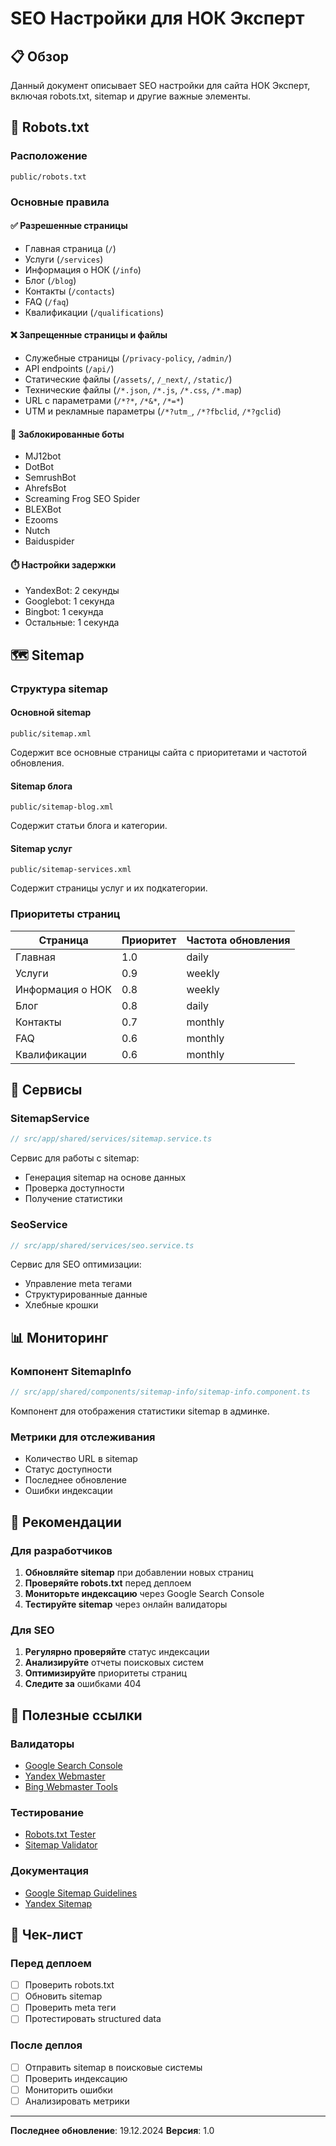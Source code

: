 # SEO Настройки для НОК Эксперт

## 📋 Обзор

Данный документ описывает SEO настройки для сайта НОК Эксперт, включая robots.txt, sitemap и другие важные элементы.

## 🤖 Robots.txt

### Расположение
```
public/robots.txt
```

### Основные правила

#### ✅ Разрешенные страницы
- Главная страница (`/`)
- Услуги (`/services`)
- Информация о НОК (`/info`)
- Блог (`/blog`)
- Контакты (`/contacts`)
- FAQ (`/faq`)
- Квалификации (`/qualifications`)

#### ❌ Запрещенные страницы и файлы
- Служебные страницы (`/privacy-policy`, `/admin/`)
- API endpoints (`/api/`)
- Статические файлы (`/assets/`, `/_next/`, `/static/`)
- Технические файлы (`/*.json`, `/*.js`, `/*.css`, `/*.map`)
- URL с параметрами (`/*?*`, `/*&*`, `/*=*`)
- UTM и рекламные параметры (`/*?utm_`, `/*?fbclid`, `/*?gclid`)

#### 🚫 Заблокированные боты
- MJ12bot
- DotBot
- SemrushBot
- AhrefsBot
- Screaming Frog SEO Spider
- BLEXBot
- Ezooms
- Nutch
- Baiduspider

#### ⏱️ Настройки задержки
- YandexBot: 2 секунды
- Googlebot: 1 секунда
- Bingbot: 1 секунда
- Остальные: 1 секунда

## 🗺️ Sitemap

### Структура sitemap

#### Основной sitemap
```
public/sitemap.xml
```
Содержит все основные страницы сайта с приоритетами и частотой обновления.

#### Sitemap блога
```
public/sitemap-blog.xml
```
Содержит статьи блога и категории.

#### Sitemap услуг
```
public/sitemap-services.xml
```
Содержит страницы услуг и их подкатегории.

### Приоритеты страниц

| Страница | Приоритет | Частота обновления |
|----------|-----------|-------------------|
| Главная | 1.0 | daily |
| Услуги | 0.9 | weekly |
| Информация о НОК | 0.8 | weekly |
| Блог | 0.8 | daily |
| Контакты | 0.7 | monthly |
| FAQ | 0.6 | monthly |
| Квалификации | 0.6 | monthly |

## 🔧 Сервисы

### SitemapService
```typescript
// src/app/shared/services/sitemap.service.ts
```
Сервис для работы с sitemap:
- Генерация sitemap на основе данных
- Проверка доступности
- Получение статистики

### SeoService
```typescript
// src/app/shared/services/seo.service.ts
```
Сервис для SEO оптимизации:
- Управление meta тегами
- Структурированные данные
- Хлебные крошки

## 📊 Мониторинг

### Компонент SitemapInfo
```typescript
// src/app/shared/components/sitemap-info/sitemap-info.component.ts
```
Компонент для отображения статистики sitemap в админке.

### Метрики для отслеживания
- Количество URL в sitemap
- Статус доступности
- Последнее обновление
- Ошибки индексации

## 🚀 Рекомендации

### Для разработчиков
1. **Обновляйте sitemap** при добавлении новых страниц
2. **Проверяйте robots.txt** перед деплоем
3. **Мониторьте индексацию** через Google Search Console
4. **Тестируйте sitemap** через онлайн валидаторы

### Для SEO
1. **Регулярно проверяйте** статус индексации
2. **Анализируйте** отчеты поисковых систем
3. **Оптимизируйте** приоритеты страниц
4. **Следите за** ошибками 404

## 🔗 Полезные ссылки

### Валидаторы
- [Google Search Console](https://search.google.com/search-console)
- [Yandex Webmaster](https://webmaster.yandex.ru/)
- [Bing Webmaster Tools](https://www.bing.com/webmasters)

### Тестирование
- [Robots.txt Tester](https://www.google.com/webmasters/tools/robots-testing-tool)
- [Sitemap Validator](https://www.xml-sitemaps.com/validate-xml-sitemap.html)

### Документация
- [Google Sitemap Guidelines](https://developers.google.com/search/docs/advanced/sitemaps/overview)
- [Yandex Sitemap](https://yandex.ru/support/webmaster/sitemap.html)

## 📝 Чек-лист

### Перед деплоем
- [ ] Проверить robots.txt
- [ ] Обновить sitemap
- [ ] Проверить meta теги
- [ ] Протестировать structured data

### После деплоя
- [ ] Отправить sitemap в поисковые системы
- [ ] Проверить индексацию
- [ ] Мониторить ошибки
- [ ] Анализировать метрики

---

**Последнее обновление**: 19.12.2024
**Версия**: 1.0 